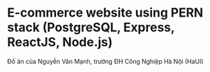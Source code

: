 # E-commerce website using PERN stack (PostgreSQL, Express, ReactJS, Node.js)
Đồ án của Nguyễn Văn Mạnh, trường ĐH Công Nghiệp Hà Nội (HaUI)
